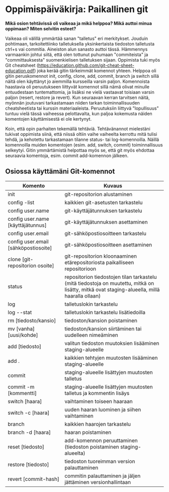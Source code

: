 # Oppimispäiväkirja: Paikallinen git

**Mikä osion tehtävissä oli vaikeaa ja mikä helppoa? Mikä auttoi minua oppimaan? Miten selvitin esteet?**

Vaikeaa oli välillä ymmärtää sanan "talletus" eri merkitykset. Jouduin pohtimaan, tarkoitettiinko talletuksella yksinkertaista tiedoston talletusta ctrl+s vai commitia. Aineiston alun sanasto auttoi tässä. Hämmennys varmaankin johtui siitä, että olen tottunut puhumaan "commiteista" ja "committauksesta" suomenkielisen talletuksen sijaan. Oppimista tuki myös Git cheatsheet (https://education.github.com/git-cheat-sheet-education.pdf) joka kerää gitin tärkeimmät komennot yhteen. Helppoa oli gitin peruskomennot init, config, clone, add, commit, branch ja switch sillä näitä olen käyttänyt jo aiemmilla kursseilla varsin paljon. Komennoista haastavia oli peruutukseen liittyvät komennot sillä nämä olivat minulle entuudestaan tuntemattomia, ja lisäksi ne vielä vastaavat toisiaan varsin paljon (resert, restore ja revert). Kun seuraavan kerran tarvitsen näitä, myönnän joutuvani tarkastamaan niiden tarkan toiminnallisuuden cheatsheetista tai kurssin materiaaleista. Peruutuksiin liittyvä "lopullisuus" tuntuu vielä tässä vaiheessa pelottavalta, kun paljoa kokemusta näiden komentojen käyttämisestä ei ole kertynyt.

Koin, että opin parhaiten tekemällä tehtäviä. Tehtävänannot mielestäni tukivat oppimista siinä, että niissä oltiin vaihe vaiheelta kerrottu mitä tulisi tehdä, ja kehotettu tarkastamaan tilanne status- tai log-komennoilla. Näillä komennoilla muiden komentojen (esim. add, switch, commit) toiminnallisuus selkeytyi. Gitin ymmärtämistä helpottaa myös se, että git myös ehdottaa seuraavia komentoja, esim. commit add-komennon jälkeen.

## Osiossa käyttämäni Git-komennot

| Komento                              | Kuvaus                                                                                                                                        |
| ------------------------------------ | --------------------------------------------------------------------------------------------------------------------------------------------- |
| init                                 | git-repositorion alustaminen                                                                                                                  |
| config -list                         | kaikkien git-asetusten tarkastelu                                                                                                             |
| config user.name                     | git-käyttäjätunnuksen tarkastelu                                                                                                              |
| config user.name [käyttäjätunnus]    | git-käyttäjätunnuksen asettaminen                                                                                                             |
| config user.email                    | git-sähköpostiosoitteen tarkastelu                                                                                                            |
| config user.email [sähköpostiosoite] | git-sähköpostiosoitteen asettaminen                                                                                                           |
| clone [git-repositorion osoite]      | git-repositorion kloonaaminen etärepositoriosta paikalliseen repositorioon                                                                    |
| status                               | repositorion tiedostojen tilan tarkastelu (mitä tiedostoja on muutettu, mitkä on lisätty, mitkä ovat staging-alueella, millä haaralla ollaan) |
| log                                  | talletuslokin tarkastelu                                                                                                                      |
| log --stat                           | talletuslokin tarkastelu lisätiedoilla                                                                                                        |
| rm [tiedosto/kansio]                 | tiedoston/kansion poistaminen                                                                                                                 |
| mv [vanha] [uusi/kohde]              | tiedoston/kansion siirtäminen tai uudelleen nimeäminen                                                                                        |
| add [tiedosto]                       | valitun tiedoston muutoksien lisääminen staging-alueelle                                                                                      |
| add .                                | kaikkien tehtyjen muutosten lisääminen staging-alueelle                                                                                       |
| commit                               | staging-alueelle lisättyjen muutosten talletus                                                                                                |
| commit -m [kommentti]                | staging-alueelle lisättyjen muutosten talletus ja kommentin lisäys                                                                            |
| switch [haara]                       | vaihtaminen toiseen haaraan                                                                                                                   |
| switch -c [haara]                    | uuden haaran luominen ja siihen vaihtaminen                                                                                                   |
| branch                               | kaikkien haarojen tarkastelu                                                                                                                  |
| branch -d [haara]                    | haaran poistaminen                                                                                                                            |
| reset [tiedosto]                     | add-komennon peruuttaminen (tiedoston poistaminen staging-alueelta)                                                                           |
| restore [tiedosto]                   | tiedoston tuoreimman version palauttaminen                                                                                                    |
| revert [commit-hash]                 | commitin palauttaminen ja jäljen jättäminen versionhallintaan                                                                                 |
